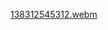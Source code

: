 [138312545312.webm](https://github.com/user-attachments/assets/cc4d826e-d269-437b-82f6-f8b2aa8d82d0)

